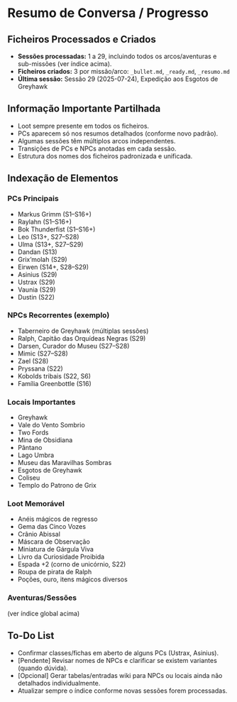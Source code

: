 # Resumo de Conversa / Progresso

## Ficheiros Processados e Criados
- **Sessões processadas:** 1 a 29, incluindo todos os arcos/aventuras e sub-missões (ver índice acima).
- **Ficheiros criados:** 3 por missão/arco: `_bullet.md`, `_ready.md`, `_resumo.md`
- **Última sessão:** Sessão 29 (2025-07-24), Expedição aos Esgotos de Greyhawk

## Informação Importante Partilhada
- Loot sempre presente em todos os ficheiros.
- PCs aparecem só nos resumos detalhados (conforme novo padrão).
- Algumas sessões têm múltiplos arcos independentes.
- Transições de PCs e NPCs anotadas em cada sessão.
- Estrutura dos nomes dos ficheiros padronizada e unificada.

## Indexação de Elementos

### PCs Principais
- Markus Grimm (S1–S16+)
- Raylahn (S1–S16+)
- Bok Thunderfist (S1–S16+)
- Leo (S13+, S27–S28)
- Ulma (S13+, S27–S29)
- Dandan (S13)
- Grix’molah (S29)
- Eirwen (S14+, S28–S29)
- Asinius (S29)
- Ustrax (S29)
- Vaunia (S29)
- Dustin (S22)

### NPCs Recorrentes (exemplo)
- Taberneiro de Greyhawk (múltiplas sessões)
- Ralph, Capitão das Orquídeas Negras (S29)
- Darsen, Curador do Museu (S27–S28)
- Mimic (S27–S28)
- Zael (S28)
- Pryssana (S22)
- Kobolds tribais (S22, S6)
- Família Greenbottle (S16)

### Locais Importantes
- Greyhawk
- Vale do Vento Sombrio
- Two Fords
- Mina de Obsidiana
- Pântano
- Lago Umbra
- Museu das Maravilhas Sombras
- Esgotos de Greyhawk
- Coliseu
- Templo do Patrono de Grix

### Loot Memorável
- Anéis mágicos de regresso
- Gema das Cinco Vozes
- Crânio Abissal
- Máscara de Observação
- Miniatura de Gárgula Viva
- Livro da Curiosidade Proibida
- Espada +2 (corno de unicórnio, S22)
- Roupa de pirata de Ralph
- Poções, ouro, itens mágicos diversos

### Aventuras/Sessões
(ver índice global acima)

## To-Do List
- Confirmar classes/fichas em aberto de alguns PCs (Ustrax, Asinius).
- [Pendente] Revisar nomes de NPCs e clarificar se existem variantes (quando dúvida).
- [Opcional] Gerar tabelas/entradas wiki para NPCs ou locais ainda não detalhados individualmente.
- Atualizar sempre o índice conforme novas sessões forem processadas.























